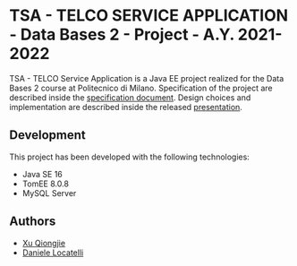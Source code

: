 # TSA - TELCO SERVICE APPLICATION - Data Bases 2 - Project - A.Y. 2021-2022

TSA - TELCO Service Application is a Java EE project realized for the Data Bases 2 course at Politecnico di Milano.
Specification of the project are described inside the [specification document](./Assignment/Specification.pdf).
Design choices and implementation are described inside the released [presentation](./Design/Xu-Locatelli-DBProject.pdf).

## Development
This project has been developed with the following technologies:
* Java SE 16
* TomEE 8.0.8
* MySQL Server
  
## Authors
* [Xu Qiongjie](https://github.com/ictar)
* [Daniele Locatelli](https://github.com/locadani)